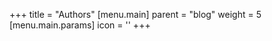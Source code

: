 +++
title = "Authors"
[menu.main]
  parent = "blog"
  weight = 5
  [menu.main.params]
    icon = '<i class="fas fa-fw fa-user text-danger"></i>'
+++
